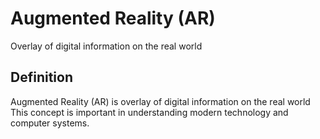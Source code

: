 # Augmented Reality (AR)

Overlay of digital information on the real world

## Definition
Augmented Reality (AR) is overlay of digital information on the real world This concept is important in understanding modern technology and computer systems.
